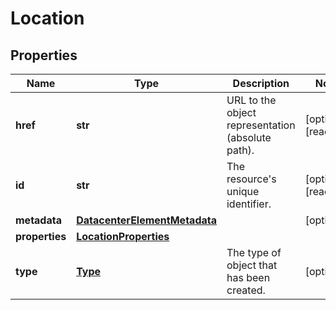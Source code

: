 # Location

## Properties
| Name | Type | Description | Notes |
| ------------ | ------------- | ------------- | ------------- |
| **href** | **str** | URL to the object representation (absolute path). | [optional] [readonly]  |
| **id** | **str** | The resource&#39;s unique identifier. | [optional] [readonly]  |
| **metadata** | [**DatacenterElementMetadata**](DatacenterElementMetadata.md) |  | [optional]  |
| **properties** | [**LocationProperties**](LocationProperties.md) |  |  |
| **type** | [**Type**](Type.md) | The type of object that has been created. | [optional]  |


